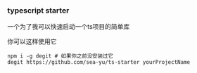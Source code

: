 ### typescript starter
一个为了我可以快速启动一个ts项目的简单库

你可以这样使用它
```shell
npm i -g degit # 如果你之前没安装过它
degit https://github.com/sea-yu/ts-starter yourProjectName
```
